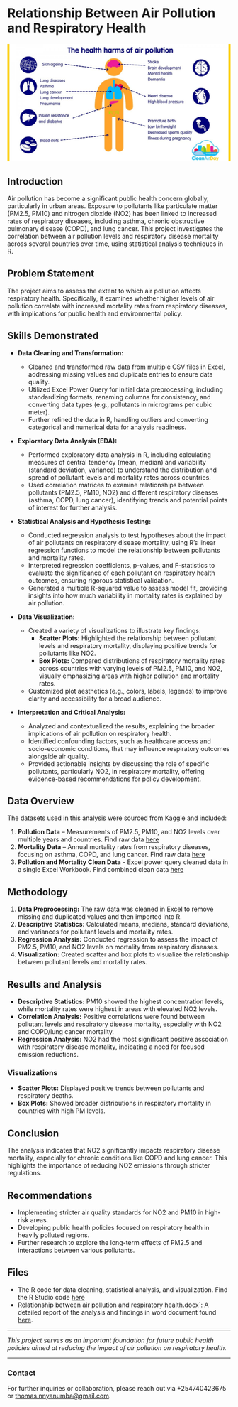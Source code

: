 # Relationship Between Air Pollution and Respiratory Health

![](https://github.com/Thomas-Nyanumba/R-Programming-Air-Pollution_Disease-Project/blob/main/Image.jpg)

## Introduction
Air pollution has become a significant public health concern globally, particularly in urban areas. Exposure to pollutants like particulate matter (PM2.5, PM10) and nitrogen dioxide (NO2) has been linked to increased rates of respiratory diseases, including asthma, chronic obstructive pulmonary disease (COPD), and lung cancer. This project investigates the correlation between air pollution levels and respiratory disease mortality across several countries over time, using statistical analysis techniques in R.

## Problem Statement
The project aims to assess the extent to which air pollution affects respiratory health. Specifically, it examines whether higher levels of air pollution correlate with increased mortality rates from respiratory diseases, with implications for public health and environmental policy.

## Skills Demonstrated

- **Data Cleaning and Transformation:** 
  - Cleaned and transformed raw data from multiple CSV files in Excel, addressing missing values and duplicate entries to ensure data quality.
  - Utilized Excel Power Query for initial data preprocessing, including standardizing formats, renaming columns for consistency, and converting data types (e.g., pollutants in micrograms per cubic meter).
  - Further refined the data in R, handling outliers and converting categorical and numerical data for analysis readiness.

- **Exploratory Data Analysis (EDA):**
  - Performed exploratory data analysis in R, including calculating measures of central tendency (mean, median) and variability (standard deviation, variance) to understand the distribution and spread of pollutant levels and mortality rates across countries.
  - Used correlation matrices to examine relationships between pollutants (PM2.5, PM10, NO2) and different respiratory diseases (asthma, COPD, lung cancer), identifying trends and potential points of interest for further analysis.

- **Statistical Analysis and Hypothesis Testing:**
  - Conducted regression analysis to test hypotheses about the impact of air pollutants on respiratory disease mortality, using R’s linear regression functions to model the relationship between pollutants and mortality rates.
  - Interpreted regression coefficients, p-values, and F-statistics to evaluate the significance of each pollutant on respiratory health outcomes, ensuring rigorous statistical validation.
  - Generated a multiple R-squared value to assess model fit, providing insights into how much variability in mortality rates is explained by air pollution.

- **Data Visualization:**
  - Created a variety of visualizations to illustrate key findings:
    - **Scatter Plots:** Highlighted the relationship between pollutant levels and respiratory mortality, displaying positive trends for pollutants like NO2.
    - **Box Plots:** Compared distributions of respiratory mortality rates across countries with varying levels of PM2.5, PM10, and NO2, visually emphasizing areas with higher pollution and mortality rates.
  - Customized plot aesthetics (e.g., colors, labels, legends) to improve clarity and accessibility for a broad audience.

- **Interpretation and Critical Analysis:**
  - Analyzed and contextualized the results, explaining the broader implications of air pollution on respiratory health.
  - Identified confounding factors, such as healthcare access and socio-economic conditions, that may influence respiratory outcomes alongside air quality.
  - Provided actionable insights by discussing the role of specific pollutants, particularly NO2, in respiratory mortality, offering evidence-based recommendations for policy development.

## Data Overview
The datasets used in this analysis were sourced from Kaggle and included:
1. **Pollution Data** – Measurements of PM2.5, PM10, and NO2 levels over multiple years and countries. Find raw data [here](https://github.com/Thomas-Nyanumba/R-Programming-Air-Pollution_Disease-Project/blob/main/Air_Pollution_Levels_Raw_Data.xlsx)
2. **Mortality Data** – Annual mortality rates from respiratory diseases, focusing on asthma, COPD, and lung cancer. Find raw data [here](https://github.com/Thomas-Nyanumba/R-Programming-Air-Pollution_Disease-Project/blob/main/Diseases_Types_Raw%20Data.xlsx)
3. **Pollution and Mortality Clean Data** - Excel power query cleaned data in a single Excel Workbook. Find combined clean data [here](https://github.com/Thomas-Nyanumba/R-Programming-Air-Pollution_Disease-Project/blob/main/Pollution_Level%20-%20Disease_Type_Clean_Data.xlsx)

## Methodology
1. **Data Preprocessing:** The raw data was cleaned in Excel to remove missing and duplicated values and then imported into R.
2. **Descriptive Statistics:** Calculated means, medians, standard deviations, and variances for pollutant levels and mortality rates.
3. **Regression Analysis:** Conducted regression to assess the impact of PM2.5, PM10, and NO2 levels on mortality from respiratory diseases.
4. **Visualization:** Created scatter and box plots to visualize the relationship between pollutant levels and mortality rates.

## Results and Analysis
- **Descriptive Statistics:** PM10 showed the highest concentration levels, while mortality rates were highest in areas with elevated NO2 levels.
- **Correlation Analysis:** Positive correlations were found between pollutant levels and respiratory disease mortality, especially with NO2 and COPD/lung cancer mortality.
- **Regression Analysis:** NO2 had the most significant positive association with respiratory disease mortality, indicating a need for focused emission reductions.

### Visualizations
- **Scatter Plots:** Displayed positive trends between pollutants and respiratory deaths.
- **Box Plots:** Showed broader distributions in respiratory mortality in countries with high PM levels.

## Conclusion
The analysis indicates that NO2 significantly impacts respiratory disease mortality, especially for chronic conditions like COPD and lung cancer. This highlights the importance of reducing NO2 emissions through stricter regulations.

## Recommendations
- Implementing stricter air quality standards for NO2 and PM10 in high-risk areas.
- Developing public health policies focused on respiratory health in heavily polluted regions.
- Further research to explore the long-term effects of PM2.5 and interactions between various pollutants.

## Files
- The R code for data cleaning, statistical analysis, and visualization. Find the R Studio code [here](https://github.com/Thomas-Nyanumba/R-Programming-Air-Pollution_Disease-Project/blob/main/Analysis_R_Code.R)
- Relationship between air pollution and respiratory health.docx`: A detailed report of the analysis and findings in word document found [here]().

---

*This project serves as an important foundation for future public health policies aimed at reducing the impact of air pollution on respiratory health.*

---

### Contact
For further inquiries or collaboration, please reach out via +254740423675 or thomas.nnyanumba@gmail.com.
